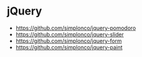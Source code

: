 # jQuery

* https://github.com/simplonco/jquery-pomodoro
* https://github.com/simplonco/jquery-slider
* https://github.com/simplonco/jquery-form
* https://github.com/simplonco/jquery-paint

